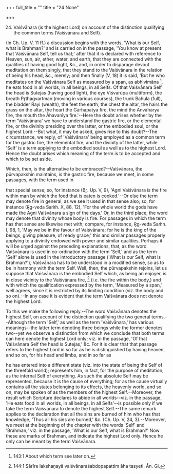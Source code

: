 +++
full_title = ""
title = "24 None"

+++




24. Vaiśvānara (is the highest Lord) on account of the distinction qualifying the common terms (Vaiśvānara and Self).

(In Cḥ. Up. V, 11 ff.) a discussion begins with the words, 'What is our Self, what is Brahman?' and is carried on in the passage, 'You know at present that Vaiśvānara Self, tell us that;' after that it is declared with reference to Heaven, sun, air, ether, water, and earth, that they are connected with the qualities of having good light, &c., and, in order to disparage devout meditation on them singly, that they stand to the Vaiśvānara in the relation of being his head, &c., merely; and then finally (V, 18) it is said, 'But he who meditates on the Vaiśvānara Self as measured by a span, as abhivimāna [^fn_157], he eats food in all worlds, in all beings, in all Selfs. Of that Vaiśvānara Self the head is Sutejas (having good light), the eye Viśvarūpa (multiform), the breath Pr̥thagvartman (moving in various courses), the trunk Bahula (full), the bladder Rayi (wealth), the feet the earth, the chest the altar, the hairs the grass on the altar, the heart the Gārhapatya fire, the mind the Anvāhārya fire, the mouth the Āhavanīya fire.'--Here the doubt arises whether by the term 'Vaiśvānara' we have to understand the gastric fire, or the elemental fire, or the divinity presiding over the latter, or the embodied soul, or the highest Lord.--But what, it may be asked, gives rise to this doubt?--The circumstance, we reply, of 'Vaiśvānara' being employed as a common term for the gastric fire, the elemental fire, and the divinity of the latter, while 'Self' is a term applying to the embodied soul as well as to the highest Lord. Hence the doubt arises which meaning of the term is to be accepted and which to be set aside.

[^fn_157]: 143:1 About which term see later on.

Which, then, is the alternative to be embraced?--Vaiśvānara, the pūrvapakshin maintains, is the gastric fire, because we meet, in some passages, with the term used in

that special sense; so, for instance (Br̥. Up. V, 9), 'Agni Vaiśvānara is the fire within man by which the food that is eaten is cooked.'--Or else the term may denote fire in general, as we see it used in that sense also; so, for instance (R̥g-veda Saṁh. X, 88, 12), 'For the whole world the gods have made the Agni Vaiśvānara a sign of the days.' Or, in the third place, the word may denote that divinity whose body is fire. For passages in which the term has that sense are likewise met with; compare, for instance, R̥g-veda Saṁh. I, 98, 1, 'May we be in the favour of Vaiśvānara; for he is the king of the beings, giving pleasure, of ready grace;' this and similar passages properly applying to a divinity endowed with power and similar qualities. Perhaps it will be urged against the preceding explanations, that, as the word Vaiśvānara is used in co-ordination with the term 'Self,' and as the term 'Self' alone is used in the introductory passage ('What is our Self, what is Brahman?'), Vaiśvānara has to be understood in a modified sense, so as to be in harmony with the term Self. Well, then, the pūrvapakshin rejoins, let us suppose that Vaiśvānara is the embodied Self which, as being an enjoyer, is in close vicinity to the Vaiśvānara fire, [^fn_158] (i.e. the fire within the body,) and with which the qualification expressed by the term, 'Measured by a span,' well agrees, since it is restricted by its limiting condition (viz. the body and so on).--In any case it is evident that the term Vaiśvānara does not denote the highest Lord.

[^fn_158]: 144:1 Sārīre lakshaṇayā vaiśvānaraśabdopapattim āha tasyeti. Ān. Gi.

To this we make the following reply.--The word Vaiśvānara denotes the highest Self, on account of the distinction qualifying the two general terms.--Although the term 'Self,' as well as the term 'Vaiśvānara,' has various meanings--the latter term denoting three beings while the former denotes two--yet we observe a distinction from which we conclude that both terms can here denote the highest Lord only; viz. in the passage, 'Of that Vaiśvānara Self the head is Sutejas,' &c. For it is clear that that passage refers to the highest Lord in so far as he is distinguished by having heaven, and so on, for his head and limbs, and in so far as

he has entered into a different state (viz. into the state of being the Self of the threefold world); represents him, in fact, for the purpose of meditation, as the internal Self of everything. As such the absolute Self may be represented, because it is the cause of everything; for as the cause virtually contains all the states belonging to its effects, the heavenly world, and so on, may be spoken of as the members of the highest Self.--Moreover, the result which Scripture declares to abide in all worlds--viz. in the passage, 'He eats food in all worlds, in all beings, in all Selfs'--is possible only if we take the term Vaiśvānara to denote the highest Self.--The same remark applies to the declaration that all the sins are burned of him who has that knowledge, 'Thus all his sins are burned,' &c. (Cḥ. Up. V, 24, 3).--Moreover, we meet at the beginning of the chapter with the words 'Self' and 'Brahman;' viz. in the passage, 'What is our Self, what is Brahman?' Now these are marks of Brahman, and indicate the highest Lord only. Hence he only can be meant by the term Vaiśvānara.

